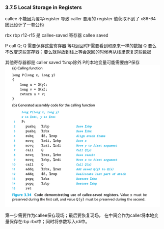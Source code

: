 ### 3.7.5 Local Storage in Registers
callee 不能因为覆写register 导致 caller 要用的 register 值获取不到了
x86-64 因此设计了一套公约

rbx rbp r12-r15 是 callee-saved 寄存器 callee saved

P call Q; Q 需要保存这些寄存器 等Q返回时P需要看到和原来一样的数据
Q 要么不改变这些寄存器；要么就得放到栈上等会返回的时候再从栈里恢复这些数据

其他寄存器都是 caller saved %rsp除外
P的本地变量可能需要由P保存
![](2022-01-25-11-24-40.png)

第一步需要作为callee保存现场；最后要恢复现场。
在中间会作为caller将本地变量保存在rbp rbx中；同时将参数写入rdi中。


